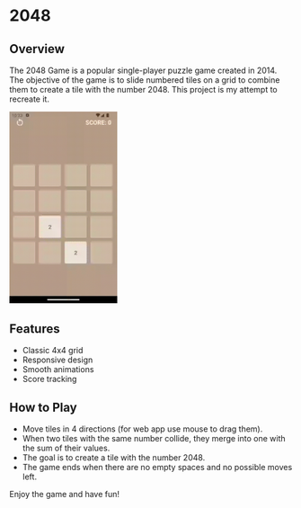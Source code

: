 # 2048

## Overview
The 2048 Game is a popular single-player puzzle game created in 2014. The objective of the game is to slide numbered tiles on a grid to combine them to create a tile with the number 2048. This project is my attempt to recreate it.

<img src="assets/images/preview.gif" width="192"/>

## Features
- Classic 4x4 grid
- Responsive design
- Smooth animations
- Score tracking

## How to Play
- Move tiles in 4 directions (for web app use mouse to drag them).
- When two tiles with the same number collide, they merge into one with the sum of their values.
- The goal is to create a tile with the number 2048.
- The game ends when there are no empty spaces and no possible moves left.

Enjoy the game and have fun!

